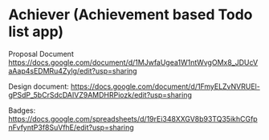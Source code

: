 # Achiever (Achievement based Todo list app)

Proposal Document
https://docs.google.com/document/d/1MJwfaUgea1W1ntWvgOMx8_JDUcVaAap4sEDMRu4Zylg/edit?usp=sharing

Design document:
https://docs.google.com/document/d/1FmyELZvNVRUEl-gPSdP_5bCrSdcDAIVZ9AMDHRPiozk/edit?usp=sharing

Badges:
https://docs.google.com/spreadsheets/d/19rEi348XXGV8b93TQ35ikhCGfpnFvfyntP3f8SuVfhE/edit?usp=sharing

